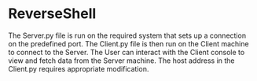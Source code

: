 # ReverseShell

The Server.py file is run on the required system that sets up a connection on the predefined port.
The Client.py file is then run on the Client machine to connect to the Server. 
The User can interact with the Client console to view and fetch data from the Server machine.
The host address in the Client.py requires appropriate modification.
